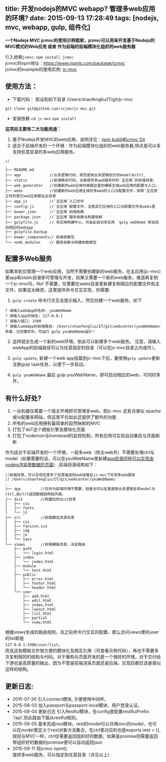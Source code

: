 title: 开发nodejs的MVC webapp? 管理多web应用的环境?
date: 2015-09-13 17:28:49
tags: [nodejs, mvc, webapp, gulp, 组件化]
---
__一个Nodejs MVC jcmvc的使用示例框架，jcmvc可以用来开发基于Nodejs的MVC模式的Web应用 或者 作为前端的前端模块化组织的web服务器__


引入依赖`jcmvc`:  `npm install jcmvc`  
jcmvc的npm地址：https://www.npmjs.com/package/jcmvc  
jcmvc的example的使用实例: [jc-mvc](https://github.com/ccjoe/jc-mvc)

## 使用方法：

 - 下载代码： 假设到如下目录 /Users/shaofengliu/IT/git/jc-mvc
 ```shell
git clone git@github.com:ccjoe/jc-mvc.git
 ```

<!-- more -->
 
 - 安装依赖  `cd jc-mvc` `npm install`
 
 __这项目主要有二大功能用途：__

 1. 基于Nodejs开发MVC的web应用，说明详见：[npm build](https://www.npmjs.com/package/jcmvc)或[jcmvc Git](https://github.com/ccjoe/jcmvc)
 2. 适合于前端开发的一个环境：作为前端模块化组织的web服务器,特点是可以多支持任意目录的多web应用服务。  
```
//
.
├── README.md   
├── app             //业务逻辑代码，规范是按业务逻辑划分的model与ctrl, 
├── static          //前端静态代码，也是提供多web服务时的`主应用`的前端目录。
├── web_generator   //创建新的web应用时根据这里的模板生成web应用的配置与入口。
├── webs            //创建新的web应用生成的多web的入口与配置文件，即除`主应用`之外的其它web应用都在此目录
├── app.js          //`主应用`入口文件
├── config.js       //`主应用`配置文件，注意其它应用的入口与配置文件在webs里
├── bower.json      //`主应用`前端依赖
├── package.json    //`主应用`服务依赖与构建依赖
├── gulpfile.js     // 多应用构建中心，可由此启动多应用 `gulp webName`即会启动相应的webapp
├── gulpfile.backup
├── bower_components// 前端依赖包
└── node_modules    // 服务依赖与构建依赖赖包
```
 
 
## 配置多Web服务 

如果本机仅管理一个web应用，当然不需要创建新的web服务，在主应用(jc-mvc)里app和static目录即可管理与开发，如果又需要一个新的web服务，难道再复制一个jc-mvc吗，No! 不需要，仅需要在webs目录里新建复制相应的配置文件和主文件，如果这太麻烦，这里提供命令交互实现，你需要:  

1. `gulp create` 命令行交互会提示输入，然后创建一个web服务，如下
```shell
? 请输入webApp的名称: youWebName
? 请输入app的域名: 127.0.0.1
? 请输入端口: 3300
? 请输入webApp的前端路径: /Users/shaofengliu/IT/git/webcenter/youWebName/
恭喜，已创建完毕，可运行 gulp youWebName运行！
```

2. 这样就会生成一个新的web环境，依此可以新建多个web服务。
注意，请输入webApp的前端路径可以为任意指定的目录（可以在jc-mvc目录之内或外）。

3. `gulp update`, 新建一个web app挂载到jc-mvc下后，要使用`gulp update`更新注册gulp task任务，以便下一步启动。 

4. `gulp youWebName` 最后 gulp youWebName，即可启动相应的web，可同时多开。

## 有什么好处?  

1. 一台机器仅需要一个宿主环境即可管理多web，即jc-mvc
    这有点类似 apache或iis配置多网站，但这里不仅如此还提供了额外的功能
2. 所有的web应用拥有最简单的自然映射的MVC
3. 打包了doT这个模板引擎去模块化页面
4. 打包了nodemon与livereload的监控机制，所有应用可实现自动重启与页面刷新

作为适合于前端开发的一个环境，一般多web（除主web外）不需要处理ctrl与model（如果需要的话，可以在youWebName里新建[app目录同样可以实现由nodejs渲染带数据的页面](https://www.npmjs.com/package/jcmvc)）,前端目录结构如下：
```
//前端目录，可以实现任意多个任意路径的web挂载在jc-mvc下实现多web服务
// /Users/shaofengliu/IT/git/webcenter/youWebName/
.
├── app         //仅作为前端环境不需要，但是也可以在里面按业务逻辑去写model与ctrl,由ctrl返回数据结构给页面。
├── dist        //构建后的dist目录
│   ├── css
│   ├── fonts
│   └── js
├── src         //前端静态资源目录
│   ├── css
│   ├── favicon.ico
│   ├── img
│   ├── js
│   └── sass          
└── views       //前端模板目录，决定路由
    ├── auth
    │   └── login.html
    ├── index
    │   └── index.html
    ├── module
    │   └── test.html
    ├── public
    │   ├── error.html
    │   ├── footer.html
    │   └── header.html
    └── user
        ├── add.html
        ├── edit.html
        ├── index.html
        ├── layout.html
        ├── list.html
        ├── partial
        └── view.html
```

根据views生成的路由规则，及之前命令行交互的配置，那么访问views里的user的list即是  
`127.0.0.1:3300/user/list`，  
而且这些模板文件很方便的模块化及相互引用（可查看示例代码），再也不需要多次复制相同的结构与代码。对于重构与页面开发的是一个很好的环境，对于交付给下游也是高质量的输出，因为不管是前端渲染页面还是后端，实现后都应该是类似这样的结构。


## 更新日志:
- 2015-07-26 引入connect模块, 方便使用中间件。
- 2015-08-03 加入passport与passport-local模块，用户登录认证。
- 2015-08-04 更新日志 引入Restful模块，在config里配置restRuiPrefix: '/api',则此路由下服从restful规则。
- 2015-08-05 基本完成rest模块。rest的model可以共用mvc的model，也可以在model里定义个rest对象方法集合，在ctrl里对应的也是exports.rest = {},规则与MVC一样，ctrl仅需要返回组织好的数据，如果是promise则需要返回带组织好的数据的promise便可以自动返回json
- 2015-09-11 
    将jcmvc npm化  
    提供多web服务，可以指定到任意目录（详见以上）  
